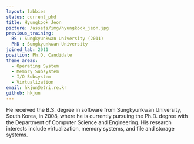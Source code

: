 ```yaml
---
layout: labbies
status: current_phd
title: Hyungkook Jeon
picture: /assets/img/hyungkook_jeon.jpg
previous_training:
  BS : Sungkyunkwan University (2011)
  PhD : Sungkyunkwan University
joined_lab: 2011
position: Ph.D. Candidate
theme_areas:
  - Operating System
  - Memory Subsystem
  - I/O Subsystem
  - Virtualization
email: hkjun@etri.re.kr
github: hkjun
---
```


He received the B.S. degree in software from Sungkyunkwan University, South
Korea, in 2008, where he is currently pursuing the Ph.D. degree with the Department of Computer Science and Engineering. His research interests include virtualization, memory systems, and file and storage systems. 
